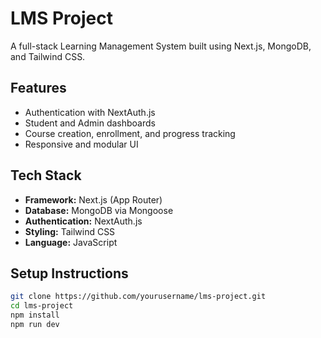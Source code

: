 # LMS Project

A full-stack Learning Management System built using Next.js, MongoDB, and Tailwind CSS.

## Features
- Authentication with NextAuth.js
- Student and Admin dashboards
- Course creation, enrollment, and progress tracking
- Responsive and modular UI

## Tech Stack
- **Framework:** Next.js (App Router)
- **Database:** MongoDB via Mongoose
- **Authentication:** NextAuth.js
- **Styling:** Tailwind CSS
- **Language:** JavaScript

## Setup Instructions

```bash
git clone https://github.com/yourusername/lms-project.git
cd lms-project
npm install
npm run dev